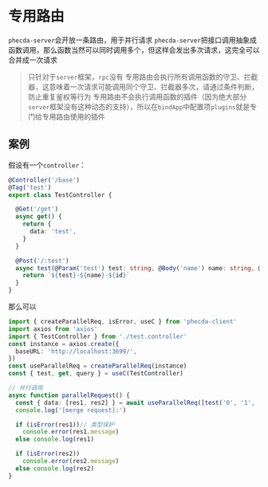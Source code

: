 # 专用路由

`phecda-server`会开放一条路由，用于并行请求
`phecda-server`把接口调用抽象成函数调用，那么函数当然可以同时调用多个，但这样会发出多次请求，这完全可以合并成一次请求

> 只针对于`server`框架，`rpc`没有
> 专用路由会执行所有调用函数的守卫、拦截器，这意味着一次请求可能调用同个守卫、拦截器多次，请通过条件判断，防止重复鉴权等行为
> 专用路由不会执行调用函数的插件（因为绝大部分`server`框架没有这种动态的支持），所以在`bindApp`中配置项`plugins`就是专门给专用路由使用的插件



## 案例

假设有一个`controller`：

```ts
@Controller('/base')
@Tag('test')
export class TestController {

  @Get('/get')
  async get() {
    return {
      data: 'test',
    }
  }

  @Post('/:test')
  async test(@Param('test') test: string, @Body('name') name: string, @Query('id') id: string) {
    return `${test}-${name}-${id}`
  }
}
```
那么可以
```ts
import { createParallelReq, isError, useC } from 'phecda-client'
import axios from 'axios'
import { TestController } from './test.controller'
const instance = axios.create({
  baseURL: 'http://localhost:3699/',
})
const useParallelReq = createParallelReq(instance)
const { test, get, query } = useC(TestController)

// 并行调用
async function parallelRequest() {
  const { data: [res1, res2] } = await useParallelReq([test('0', '1', '2'), get()])// 返回一个数组[{data:'test'},'0-1-2']
  console.log('[merge request]:')

  if (isError(res1))// 类型保护
    console.error(res1.message)
  else console.log(res1)

  if (isError(res2))
    console.error(res2.message)
  else console.log(res2)
}
```

